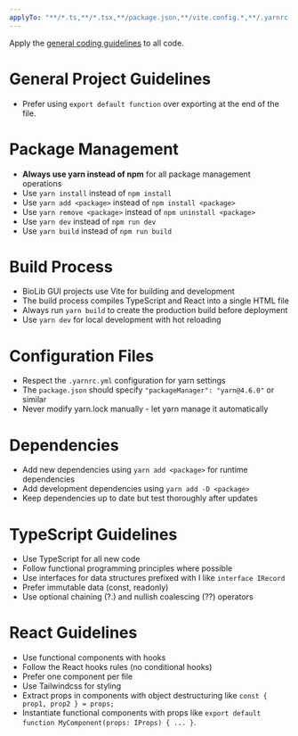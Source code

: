 ```yaml
---
applyTo: "**/*.ts,**/*.tsx,**/package.json,**/vite.config.*,**/.yarnrc.yml,**/yarn.lock,**/gui/**"
---
```


Apply the [general coding guidelines](./style-general.instructions.md) to all code.

# General Project Guidelines
- Prefer using `export default function` over exporting at the end of the file.

# Package Management
- **Always use yarn instead of npm** for all package management operations
- Use `yarn install` instead of `npm install`
- Use `yarn add <package>` instead of `npm install <package>`
- Use `yarn remove <package>` instead of `npm uninstall <package>`
- Use `yarn dev` instead of `npm run dev`
- Use `yarn build` instead of `npm run build`

# Build Process
- BioLib GUI projects use Vite for building and development
- The build process compiles TypeScript and React into a single HTML file
- Always run `yarn build` to create the production build before deployment
- Use `yarn dev` for local development with hot reloading

# Configuration Files
- Respect the `.yarnrc.yml` configuration for yarn settings
- The `package.json` should specify `"packageManager": "yarn@4.6.0"` or similar
- Never modify yarn.lock manually - let yarn manage it automatically

# Dependencies
- Add new dependencies using `yarn add <package>` for runtime dependencies
- Add development dependencies using `yarn add -D <package>`
- Keep dependencies up to date but test thoroughly after updates

# TypeScript Guidelines
- Use TypeScript for all new code
- Follow functional programming principles where possible
- Use interfaces for data structures prefixed with I like `interface IRecord`
- Prefer immutable data (const, readonly)
- Use optional chaining (?.) and nullish coalescing (??) operators

# React Guidelines
- Use functional components with hooks
- Follow the React hooks rules (no conditional hooks)
- Prefer one component per file
- Use Tailwindcss for styling
- Extract props in components with object destructuring like `const { prop1, prop2 } = props;`
- Instantiate functional components with props like `export default function MyComponent(props: IProps) { ... }`.
